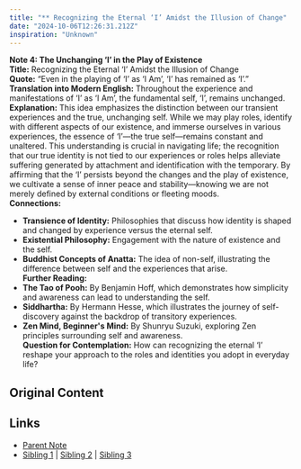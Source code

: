 ```yaml
---
title: "** Recognizing the Eternal ‘I’ Amidst the Illusion of Change"
date: "2024-10-06T12:26:31.212Z"
inspiration: "Unknown"
---
```


  

**Note 4: The Unchanging ‘I’ in the Play of Existence**  
**Title:** Recognizing the Eternal ‘I’ Amidst the Illusion of Change  
**Quote:** “Even in the playing of ‘I’ as ‘I Am’, ‘I’ has remained as ‘I’.”  
**Translation into Modern English:** Throughout the experience and manifestations of ‘I’ as ‘I Am’, the fundamental self, ‘I’, remains unchanged.  
**Explanation:** This idea emphasizes the distinction between our transient experiences and the true, unchanging self. While we may play roles, identify with different aspects of our existence, and immerse ourselves in various experiences, the essence of ‘I’—the true self—remains constant and unaltered. This understanding is crucial in navigating life; the recognition that our true identity is not tied to our experiences or roles helps alleviate suffering generated by attachment and identification with the temporary. By affirming that the ‘I’ persists beyond the changes and the play of existence, we cultivate a sense of inner peace and stability—knowing we are not merely defined by external conditions or fleeting moods.  
**Connections:**  
- **Transience of Identity:** Philosophies that discuss how identity is shaped and changed by experience versus the eternal self.  
- **Existential Philosophy:** Engagement with the nature of existence and the self.  
- **Buddhist Concepts of Anatta:** The idea of non-self, illustrating the difference between self and the experiences that arise.  
**Further Reading:**  
- **The Tao of Pooh:** By Benjamin Hoff, which demonstrates how simplicity and awareness can lead to understanding the self.  
- **Siddhartha:** By Hermann Hesse, which illustrates the journey of self-discovery against the backdrop of transitory experiences.  
- **Zen Mind, Beginner's Mind:** By Shunryu Suzuki, exploring Zen principles surrounding self and awareness.  
**Question for Contemplation:** How can recognizing the eternal ‘I’ reshape your approach to the roles and identities you adopt in everyday life?  



## Original Content



## Links

- [Parent Note](/parent-note.md)
- [Sibling 1](/zettel1.md) | [Sibling 2](/zettel2.md) | [Sibling 3](/zettel3.md)
